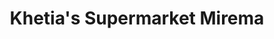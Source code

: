 ---
title: "Khetia's Supermarket Mirema"
url: /zimmerman/khetias-supermarket-mirema/
shop: Supermarkt
---
